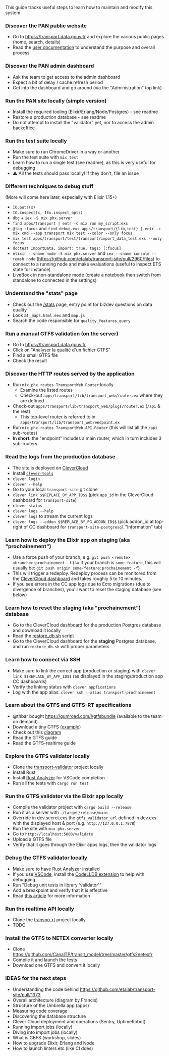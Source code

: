 This guide tracks useful steps to learn how to maintain and modify this system.

### Discover the PAN public website

* Go to https://transport.data.gouv.fr and explore the various public pages (home, search, details)
* Read the [user documentation](https://doc.transport.data.gouv.fr) to understand the purpose and overall process

### Discover the PAN admin dashboard

* Ask the team to get access to the admin dashboard
* Expect a bit of delay / cache refresh period
* Get into the dashboard and go around (via the "Administration" top link)

### Run the PAN site locally (simple version)

* Install the required tooling (Elixir/Erlang/Node/Postgres) - see readme
* Restore a production database - see readme
* Do not attempt to install the "validator" yet, nor to access the admin backoffice

### Run the test suite locally

* Make sure to run ChromeDriver in a way or another
* Run the test suite with `mix test`
* Learn how to run a single test (see readme), as this is very useful for debugging
* :warning: All the tests should pass locally! If they don't, file an issue

### Different techniques to debug stuff

(More will come here later, especially with Elixir 1.15+)

* `IO.puts(x)`
* `IO.inspect(x, IEx.inspect_opts)`
* `dbg` + `iex -S mix phx.server`
* `find apps/transport | entr -c mix run my_script.exs`
* `@tag :focus` and `find debug.exs apps/transport/{lib,test} | entr -c mix cmd --app transport mix test --color --only focus`
* `mix test apps/transport/test/transport/import_data_test.exs --only focus`
* `doctest ImportData, import: true, tags: [:focus]`
* `elixir --sname node -S mix phx.server` and `iex --sname console --remsh node` (https://github.com/etalab/transport-site/pull/2960/files) to connect to a running node and make evaluations (useful to inspect ETS state for instance)
* LiveBook in non-standalone mode (create a notebook then switch from standalone to connected in the settings)

### Understand the "stats" page

* Check out the [/stats](https://transport.data.gouv.fr/stats) page, entry point for bizdev questions on data quality
* Look at `_maps.html.eex` and `map.js`
* Search the code responsible for `quality_features_query`

### Run a manual GTFS validation (on the server)

* Go to https://transport.data.gouv.fr
* Click on "Analyser la qualité d'un fichier GTFS"
* Find a small GTFS file
* Check the result

### Discover the HTTP routes served by the application

* Run `mix phx.routes TransportWeb.Router` locally
  * Examine the listed routes
  * Check-out `apps/transport/lib/transport_web/router.ex` where they are defined
* Check-out `apps/transport/lib/transport_web/plugs/router.ex` (`/api` & the rest)
  * This top-level router is referred to in `apps/transport/lib/transport_web/endpoint.ex`
* Run `mix phx.routes TransportWeb.API.Router` (this will list all the `/api` sub-routes)
* **In short**: the "endpoint" includes a main router, which in turn includes 3 sub-routers

### Read the logs from the production database

* The site is deployed on [CleverCloud](https://www.clever-cloud.com/)
* Install [`clever-tools`](https://github.com/CleverCloud/clever-tools)
* `clever login`
* `clever --help`
* Go to your local `transport-site` git clone
* `clever link $$REPLACE_BY_APP_ID$$` (pick `app_id` in the CleverCloud dashboard for `transport-site`)
* `clever status`
* `clever logs --help`
* `clever logs` to stream the current logs
* `clever logs --addon $$REPLACE_BY_PG_ADDON_ID$$` (pick addon_id at top-right of CC dashboard for `transport-site-postgresql` "Information" tab)

### Learn how to deploy the Elixir app on staging (aka "prochainement")

* Use a force push of your branch, e.g. `git push <remote> <branche>:prochainement -f` (so if your branch is `some-feature`, this will usually be: `git push origin some-feature:prochainement -f`)
* This will trigger a redeploy. Redeploy process can be monitored from the [CleverCloud dashboard](https://www.clever-cloud.com) and takes roughly 5 to 10 minutes.
* If you see errors in the CC app logs due to Ecto migrations (due to divergence of branches), you'll want to reset the staging database (see below)

### Learn how to reset the staging (aka "prochainement") database

* Go to the CleverCloud dashboard for the production Postgres database and download it locally
* Read the [restore_db.sh](https://github.com/etalab/transport-site/blob/master/restore_db.sh) script
* Go to the CleverCloud dashboard for the **staging** Postgres database, and run `restore_db.sh` with proper parameters

### Learn how to connect via SSH

* Make sure to link the correct app (production or staging) with `clever link $$REPLACE_BY_APP_ID$$` (as displayed in the staging/production app CC dashboards)
* Verify the linking status with `clever applications`
* Log with the app alias: `clever ssh --alias transport-prochainement`

### Learn about the GTFS and GTFS-RT specifications

* @thbar bought https://gumroad.com/l/gtfsbundle (available to the team on demand)
* Download a tiny GTFS ([example](https://transport.data.gouv.fr/datasets/horaires-theoriques-et-temps-reel-des-navettes-de-la-station-de-tignes-gtfs-gtfs-rt/))
* Check out this [diagram](https://www.researchgate.net/figure/Modele-de-donnees-GTFS_fig7_268333353)
* Read the GTFS guide
* Read the GTFS-realtime guide

### Explore the GTFS validator locally

* Clone the [transport-validator](https://github.com/etalab/transport-validator) project locally
* Install Rust
* Install [Rust Analyzer](https://github.com/rust-analyzer/rust-analyzer) for VSCode completion
* Run all the tests with `cargo run test`

### Run the GTFS validator via the Elixir app locally

* Compile the validator project with `cargo build --release`
* Run it as a server with `./target/release/main`
* Override in dev.secret.exs the `gtfs_validator_url` defined in dev.exs with the displayed host & port (e.g. `http://127.0.0.1:7878`)
* Run the site with `mix phx.server`
* Go to `http://localhost:5000/validate`
* Upload a GTFS file
* Verify that it goes through the Elixir apps logs, then the validator logs

### Debug the GTFS validator locally

* Make sure to have [Rust Analyzer](https://github.com/rust-analyzer/rust-analyzer) installed
* If you use [VSCode](https://code.visualstudio.com), install the [CodeLLDB extension](https://marketplace.visualstudio.com/items?itemName=vadimcn.vscode-lldb) to help with debugging
* Run "Debug unit tests in library 'validator'"
* Add a breakpoint and verify that it is effective
* Read [this article](https://khalid-salad.medium.com/plp-rust-agjks-395d1d870432) for more information

### Run the realtime API locally

* Clone the [transpo-rt](https://github.com/etalab/transpo-rt) project locally
* TODO

### Install the GTFS to NETEX converter locally

* Clone https://github.com/CanalTP/transit_model/tree/master/gtfs2netexfr
* Compile it and launch the tests
* Download one GTFS and convert it locally

### IDEAS for the next steps

* Understanding the code behind https://github.com/etalab/transport-site/pull/1373
* Overall architecture (diagram by Francis)
* Structure of the Umbrella app (apps)
* Measuring code coverage
* Discovering the database structure
* Clever Cloud deployment and operations (Sentry, UptimeRobot)
* Running import jobs (locally)
* Diving into import jobs (locally)
* What is GBFS (workshop, slides)
* How to upgrade Elixir, Erlang and Node
* How to launch linters etc (like CI does)
